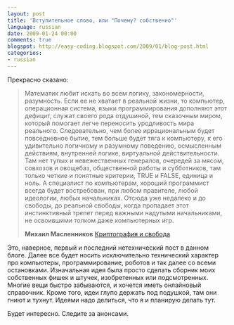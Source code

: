 ```yaml
---
layout: post
title: 'Вступительное слово, или "Почему? собственно"'
language: russian
date: 2009-01-24 00:00
comments: true
blogspot: http://easy-coding.blogspot.com/2009/01/blog-post.html
categories:
- russian
---
```

Прекрасно сказано:

> Математик любит искать во всем логику, закономерности, разумность. Если ее не хватает в реальной жизни, то компьютер, операционная система, языки программирования дополняют этот дефицит, служат своего рода отдушиной, тем сказочным миром, который помогает легче переносить уродливость мира реального. Следовательно, чем более иррациональным будет повседневное бытие, тем больше будет тяга к компьютеру, к его удивительно логичному и разумному поведению, осмысленным действиям, внутренней логике, виртуальной действительности. Там нет тупых и невежественных генералов, очередей за мясом, совхозов и овощебаз, общественной работы и субботников, там только четкие и понятные критерии, TRUE и FALSE, единица и ноль. А специалист по компьютерам, хороший программист всегда будет востребован, при любом правителе, любой идеологии, любых начальниках. Отсюда уже недалеко и до свободы, до реальной свободы, когда пропадает этот инстинктивный трепет перед важными надутыми начальниками, не освоившими толком даже компьютерных игр.
>
> **Михаил Масленников** [Криптография и свобода][]

[Криптография и свобода]: http://mikhailmasl.livejournal.com/4852.html

Это, наверное, первый и последний нетехнический пост в данном блоге. Далее все будет носить исключительно технический характер про компьютеры, программирование, роботов и так далее со всеми остановками. Изначальная идея была просто сделать сборник моих собственных фишек и штучек, изобретенных или подсмотренных. Многие вещи быстро забываются, и хочется иметь онлайновый справочник. Кроме того, идеи глупо держать под подушкой, там они гниют и тухнут. Идеями надо делиться, что я и планирую делать тут.

Будет интересно. Следите за анонсами.
